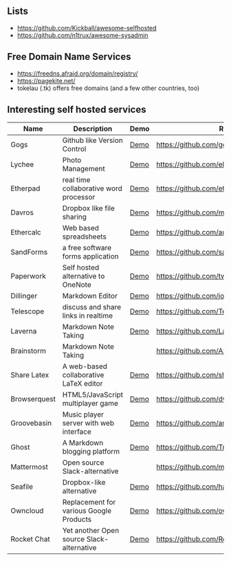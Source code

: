 ## Lists
- https://github.com/Kickball/awesome-selfhosted
- https://github.com/n1trux/awesome-sysadmin

## Free Domain Name Services
- https://freedns.afraid.org/domain/registry/
- https://pagekite.net/
- tokelau (.tk) offers free domains (and a few other countries, too)


## Interesting self hosted services

|Name           |Description                            | Demo                                      | Repo                                    |
|---------------|---------------------------------------|-------------------------------------------|-----------------------------------------|
|Gogs           |Github like Version Control            |[Demo](https://try.gogs.io/  )             |https://github.com/gogits/gogs/          |
|Lychee         |Photo Management                       |[Demo](http://electerious.com/lychee_demo/)|https://github.com/electerious/Lychee    |
|Etherpad       |real time collaborative word processor |[Demo](https://demo.sandstorm.io/appdemo/h37dm17aa89yrd8zuqpdn36p6zntumtv08fjpu8a8zrte7q1cn60)     |https://github.com/ether/etherpad-lite |
|Davros         |Dropbox like file sharing              |[Demo](https://oasis.sandstorm.io/appdemo/8aspz4sfjnp8u89000mh2v1xrdyx97ytn8hq71mdzv4p4d8n0n3h)    |https://github.com/mnutt/davros/         |
|Ethercalc      |Web based spreadsheets                 |[Demo](https://www.ethercalc.org/_new)     |https://github.com/audreyt/ethercalc     |
|SandForms      |a free software forms application |[Demo](https://oasis.sandstorm.io/install/ca14453df89c196e1650433e5a529d8f?url=https://app-index.sandstorm.io/packages/ca14453df89c196e1650433e5a529d8f) |https://github.com/sandforms/sandforms   |
|Paperwork      |Self hosted alternative to OneNote     |[Demo](https://oasis.sandstorm.io/appdemo/vxe8awcxvtj6yu0vgjpm1tsaeu7x8v8tfp71tyvnm6ykkephu9q0)                              |https://github.com/twostairs/paperwork   |
|Dillinger      |Markdown Editor                        |[Demo](http://dillinger.io/)               |https://github.com/joemccann/dillinger   |
|Telescope      |discuss and share links in realtime    |[Demo](http://demo2.telescopeapp.org/)     |https://github.com/TelescopeJS/Telescope |
|Laverna        |Markdown Note Taking                   |[Demo](https://laverna.cc/app/)            |https://github.com/Laverna/laverna       |
|Brainstorm     |Markdown Note Taking                   |                                           |https://github.com/Azeirah/brainstorm    |
|Share Latex    |A web-based collaborative LaTeX editor |[Demo](https://www.sharelatex.com/)        |https://github.com/sharelatex/sharelatex |
|Browserquest   |HTML5/JavaScript multiplayer game      |[Demo](http://browserquest.mozilla.org/)   |https://github.com/dwrensha/BrowserQuest |
|Groovebasin    |Music player server with web interface |[Demo](http://demo.groovebasin.com/)       |https://github.com/andrewrk/groovebasin  |
|Ghost          |A Markdown blogging platform           |[Demo](https://ghost.org/)                 |https://github.com/TryGhost/Ghost        |
|Mattermost     |Open source Slack-alternative          |                                           |https://github.com/mattermost/platform   |
|Seafile        |Dropbox-like alternative               |[Demo](https://seacloud.cc/demo)           |https://github.com/haiwen/seafile        |
|Owncloud       |Replacement for various Google Products|[Demo](https://demo.owncloud.org/)         |https://github.com/owncloud              |
|Rocket Chat    |Yet another Open source Slack-alternative|[Demo](https://demo.rocket.chat/home) |https://github.com/RocketChat/Rocket.Chat|
